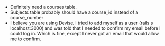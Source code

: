- Definitely need a courses table.
- Subjects table probably should have a course_id instead of a course_number
- I believe you are using Devise. I tried to add myself as a user (rails s localhost:3000) and was told that I needed to confirm my email before I could log in. Which is fine, except I never got an email that would allow me to confirm.